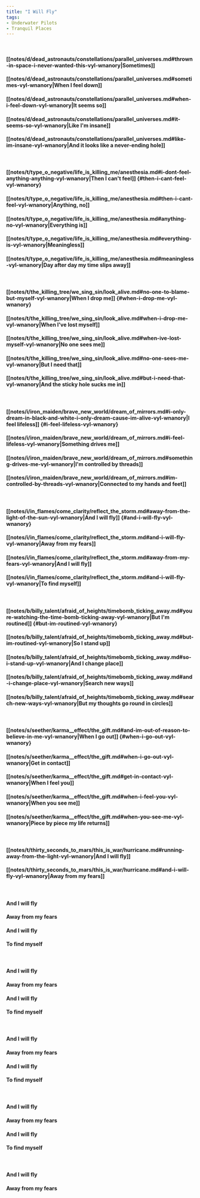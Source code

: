 ```yaml
---
title: "I Will Fly"
tags:
- Underwater Pilots
- Tranquil Places
---
```

&nbsp;
#### [[notes/d/dead_astronauts/constellations/parallel_universes.md#thrown-in-space-i-never-wanted-this-vyl-wnanory|Sometimes]]
#### [[notes/d/dead_astronauts/constellations/parallel_universes.md#sometimes-vyl-wnanory|When I feel down]]
#### [[notes/d/dead_astronauts/constellations/parallel_universes.md#when-i-feel-down-vyl-wnanory|It seems so]]
#### [[notes/d/dead_astronauts/constellations/parallel_universes.md#it-seems-so-vyl-wnanory|Like I'm insane]]
#### [[notes/d/dead_astronauts/constellations/parallel_universes.md#like-im-insane-vyl-wnanory|And it looks like a never-ending hole]]
&nbsp;
#### [[notes/t/type_o_negative/life_is_killing_me/anesthesia.md#i-dont-feel-anything-anything-vyl-wnanory|Then I can't feel]] {#then-i-cant-feel-vyl-wnanory}
#### [[notes/t/type_o_negative/life_is_killing_me/anesthesia.md#then-i-cant-feel-vyl-wnanory|Anything, no]]
#### [[notes/t/type_o_negative/life_is_killing_me/anesthesia.md#anything-no-vyl-wnanory|Everything is]]
#### [[notes/t/type_o_negative/life_is_killing_me/anesthesia.md#everything-is-vyl-wnanory|Meaningless]]
#### [[notes/t/type_o_negative/life_is_killing_me/anesthesia.md#meaningless-vyl-wnanory|Day after day my time slips away]]
&nbsp;
#### [[notes/t/the_killing_tree/we_sing_sin/look_alive.md#no-one-to-blame-but-myself-vyl-wnanory|When I drop me]] {#when-i-drop-me-vyl-wnanory}
#### [[notes/t/the_killing_tree/we_sing_sin/look_alive.md#when-i-drop-me-vyl-wnanory|When I've lost myself]]
#### [[notes/t/the_killing_tree/we_sing_sin/look_alive.md#when-ive-lost-myself-vyl-wnanory|No one sees me]]
#### [[notes/t/the_killing_tree/we_sing_sin/look_alive.md#no-one-sees-me-vyl-wnanory|But I need that]]
#### [[notes/t/the_killing_tree/we_sing_sin/look_alive.md#but-i-need-that-vyl-wnanory|And the sticky hole sucks me in]]
&nbsp;
#### [[notes/i/iron_maiden/brave_new_world/dream_of_mirrors.md#i-only-dream-in-black-and-white-i-only-dream-cause-im-alive-vyl-wnanory|I feel lifeless]] {#i-feel-lifeless-vyl-wnanory}
#### [[notes/i/iron_maiden/brave_new_world/dream_of_mirrors.md#i-feel-lifeless-vyl-wnanory|Something drives me]]
#### [[notes/i/iron_maiden/brave_new_world/dream_of_mirrors.md#something-drives-me-vyl-wnanory|I'm controlled by threads]]
#### [[notes/i/iron_maiden/brave_new_world/dream_of_mirrors.md#im-controlled-by-threads-vyl-wnanory|Connected to my hands and feet]]
&nbsp;
#### [[notes/i/in_flames/come_clarity/reflect_the_storm.md#away-from-the-light-of-the-sun-vyl-wnanory|And I will fly]] {#and-i-will-fly-vyl-wnanory}
#### [[notes/i/in_flames/come_clarity/reflect_the_storm.md#and-i-will-fly-vyl-wnanory|Away from my fears]]
#### [[notes/i/in_flames/come_clarity/reflect_the_storm.md#away-from-my-fears-vyl-wnanory|And I will fly]]
#### [[notes/i/in_flames/come_clarity/reflect_the_storm.md#and-i-will-fly-vyl-wnanory|To find myself]]
&nbsp;
#### [[notes/b/billy_talent/afraid_of_heights/timebomb_ticking_away.md#youre-watching-the-time-bomb-ticking-away-vyl-wnanory|But I'm routined]] {#but-im-routined-vyl-wnanory}
#### [[notes/b/billy_talent/afraid_of_heights/timebomb_ticking_away.md#but-im-routined-vyl-wnanory|So I stand up]]
#### [[notes/b/billy_talent/afraid_of_heights/timebomb_ticking_away.md#so-i-stand-up-vyl-wnanory|And I change place]]
#### [[notes/b/billy_talent/afraid_of_heights/timebomb_ticking_away.md#and-i-change-place-vyl-wnanory|Search new ways]]
#### [[notes/b/billy_talent/afraid_of_heights/timebomb_ticking_away.md#search-new-ways-vyl-wnanory|But my thoughts go round in circles]]
&nbsp;
#### [[notes/s/seether/karma__effect/the_gift.md#and-im-out-of-reason-to-believe-in-me-vyl-wnanory|When I go out]] {#when-i-go-out-vyl-wnanory}
#### [[notes/s/seether/karma__effect/the_gift.md#when-i-go-out-vyl-wnanory|Get in contact]]
#### [[notes/s/seether/karma__effect/the_gift.md#get-in-contact-vyl-wnanory|When I feel you]]
#### [[notes/s/seether/karma__effect/the_gift.md#when-i-feel-you-vyl-wnanory|When you see me]]
#### [[notes/s/seether/karma__effect/the_gift.md#when-you-see-me-vyl-wnanory|Piece by piece my life returns]]
&nbsp;
#### [[notes/t/thirty_seconds_to_mars/this_is_war/hurricane.md#running-away-from-the-light-vyl-wnanory|And I will fly]]
#### [[notes/t/thirty_seconds_to_mars/this_is_war/hurricane.md#and-i-will-fly-vyl-wnanory|Away from my fears]]
&nbsp;
#### And I will fly
#### Away from my fears
#### And I will fly
#### To find myself
&nbsp;
#### And I will fly
#### Away from my fears
#### And I will fly
#### To find myself
&nbsp;
#### And I will fly
#### Away from my fears
#### And I will fly
#### To find myself
&nbsp;
#### And I will fly
#### Away from my fears
#### And I will fly
#### To find myself
&nbsp;
#### And I will fly
#### Away from my fears
